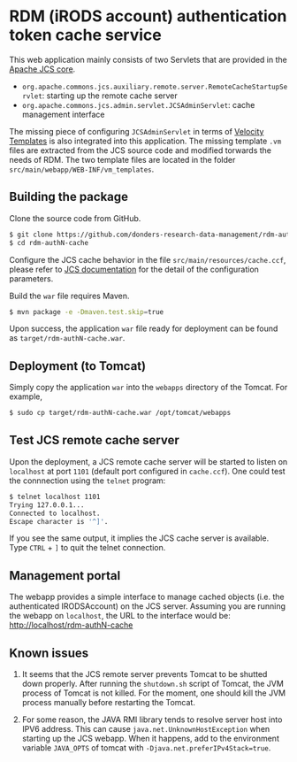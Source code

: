 # RDM (iRODS account) authentication token cache service

This web application mainly consists of two Servlets that are provided in the [Apache JCS core](https://commons.apache.org/proper/commons-jcs/).

* `org.apache.commons.jcs.auxiliary.remote.server.RemoteCacheStartupServlet`: starting up the remote cache server
* `org.apache.commons.jcs.admin.servlet.JCSAdminServlet`: cache management interface

The missing piece of configuring `JCSAdminServlet` in terms of [Velocity Templates]() is also integrated into this application. The missing template `.vm` files are extracted from the JCS source code and modified torwards the needs of RDM.  The two template files are located in the folder `src/main/webapp/WEB-INF/vm_templates`.

## Building the package

Clone the source code from GitHub.

```bash
$ git clone https://github.com/donders-research-data-management/rdm-authN-cache.git
$ cd rdm-authN-cache
```

Configure the JCS cache behavior in the file `src/main/resources/cache.ccf`, please refer to [JCS documentation](https://commons.apache.org/proper/commons-jcs/getting_started/intro.html) for the detail of the configuration parameters. 

Build the `war` file requires Maven.

```bash
$ mvn package -e -Dmaven.test.skip=true
```

Upon success, the application `war` file ready for deployment can be found as `target/rdm-authN-cache.war`.

## Deployment (to Tomcat)

Simply copy the application `war` into the `webapps` directory of the Tomcat.  For example,

```bash
$ sudo cp target/rdm-authN-cache.war /opt/tomcat/webapps
```

## Test JCS remote cache server

Upon the deployment, a JCS remote cache server will be started to listen on `localhost` at port `1101` (default port configured in `cache.ccf`). One could test the connnection using the `telnet` program:

```bash
$ telnet localhost 1101
Trying 127.0.0.1...
Connected to localhost.
Escape character is '^]'.
```

If you see the same output, it implies the JCS cache server is available. Type `CTRL` + `]` to quit the telnet connection.

## Management portal

The webapp provides a simple interface to manage cached objects (i.e. the authenticated IRODSAccount) on the JCS server.  Assuming you are running the webapp on `localhost`, the URL to the interface would be: [http://localhost/rdm-authN-cache](http://localhost/rdm-authN-cache)

## Known issues

1. It seems that the JCS remote server prevents Tomcat to be shutted down properly.  After running the `shutdown.sh` script of Tomcat, the JVM process of Tomcat is not killed.  For the moment, one should kill the JVM process manually before restarting the Tomcat.

2. For some reason, the JAVA RMI library tends to resolve server host into IPV6 address. This can cause `java.net.UnknownHostException` when starting up the JCS webapp. When it happens, add to the environment variable `JAVA_OPTS` of tomcat with `-Djava.net.preferIPv4Stack=true`.

